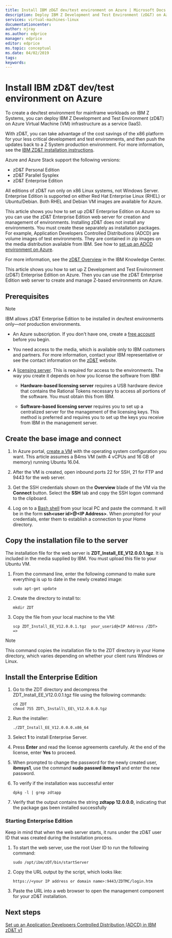 ```yaml
---
title: Install IBM zD&T dev/test environment on Azure | Microsoft Docs
description: Deploy IBM Z Development and Test Environment (zD&T) on Azure Virtual Machine (VM) infrastructure as a service (IaaS).
services: virtual-machines-linux
documentationcenter:
author: njray
ms.author: edprice
manager: edprice
editor: edprice
ms.topic: conceptual
ms.date: 04/02/2019
tags:
keywords:
---
```


# Install IBM zD&T dev/test environment on Azure

To create a dev/test environment for mainframe workloads on IBM Z Systems, you can deploy IBM Z Development and Test Environment (zD&T) on Azure Virtual Machine (VM) infrastructure as a service (IaaS).

With zD&T, you can take advantage of the cost savings of the x86 platform for your less critical development and test environments, and then push the updates back to a Z System production environment. For more information, see the [IBM ZD&T installation instructions](https://www-01.ibm.com/support/docview.wss?uid=swg24044565#INSTALL).

Azure and Azure Stack support the following versions:

- zD&T Personal Edition
- zD&T Parallel Sysplex
- zD&T Enterprise Edition

All editions of zD&T run only on x86 Linux systems, not Windows Server. Enterprise Edition is supported on either Red Hat Enterprise Linux (RHEL) or Ubuntu/Debian. Both RHEL and Debian VM images are available for Azure.

This article shows you how to set up zD&T Enterprise Edition on Azure so you can use the zD&T Enterprise Edition web server for creation and management of environments. Installing zD&T does not install any environments. You must create these separately as installation packages. For example, Application Developers Controlled Distributions (ADCD) are volume images of test environments. They are contained in zip images on the media distribution available from IBM. See how to [set up an ADCD environment on Azure](demo.md).

For more information, see the [zD&T Overview](https://www.ibm.com/support/knowledgecenter/en/SSTQBD_12.0.0/com.ibm.zdt.overview.gs.doc/topics/c_product_overview.html) in the IBM Knowledge Center.

This article shows you how to set up Z Development and Test Environment (zD&T) Enterprise Edition on Azure. Then you can use the zD&T Enterprise Edition web server to create and manage Z-based environments on Azure.

## Prerequisites

> [!NOTE]
> IBM allows zD&T Enterprise Edition to be installed in dev/test environments only—*not* production environments.

- An Azure subscription. If you don't have one, create a [free account](https://azure.microsoft.com/free/?WT.mc_id=A261C142F) before you begin.

- You need access to the media, which is available only to IBM customers and partners. For more information, contact your IBM representative or see the contact information on the [zD&T](https://www.ibm.com/us-en/marketplace/z-systems-development-test-environment) website.

- A [licensing server](https://www.ibm.com/support/knowledgecenter/en/SSTQBD_12.0.0/com.ibm.zsys.rdt.tools.user.guide.doc/topics/zdt_ee.html). This is required for access to the environments. The way you create it depends on how you license the software from IBM:

     - **Hardware-based licensing server** requires a USB hardware device that contains the Rational Tokens necessary to access all portions of the software. You must obtain this from IBM.

     - **Software-based licensing server** requires you to set up a centralized server for the management of the licensing keys. This method is preferred and requires you to set up the keys you receive from IBM in the management server.

## Create the base image and connect

1. In Azure portal, [create a VM](/azure/virtual-machines/linux/quick-create-portal) with the operating system configuration you want. This article assumes a B4ms VM (with 4 vCPUs and 16 GB of memory) running Ubuntu 16.04.

2. After the VM is created, open inbound ports 22 for SSH, 21 for FTP and 9443 for the web server.

3. Get the SSH credentials shown on the **Overview** blade of the VM via the **Connect** button. Select the **SSH** tab and copy the SSH logon command to the clipboard.

4. Log on to a [Bash shell](/azure/cloud-shell/quickstart) from your local PC and paste the command. It will be in the form **ssh\<user id\>\@\<IP Address\>**. When prompted for your credentials, enter them to establish a connection to your Home directory.

## Copy the installation file to the server

The installation file for the web server is **ZDT\_Install\_EE\_V12.0.0.1.tgz**. It is included in the media supplied by IBM. You must upload this file to your Ubuntu VM.

1. From the command line, enter the following command to make sure everything is up to date in the newly created image:

	```
	sudo apt-get update
	```

2. Create the directory to install to:

	```
    mkdir ZDT
	```

3. Copy the file from your local machine to the VM:

	```
    scp ZDT_Install_EE_V12.0.0.1.tgz  your_userid@<IP Address /ZDT>   =>
	```
	
> [!NOTE]
> This command copies the installation file to the ZDT directory in your Home directory, which varies depending on whether your client runs Windows or Linux.

## Install the Enterprise Edition

1. Go to the ZDT directory and decompress the ZDT\_Install\_EE\_V12.0.0.1.tgz file using the following commands:

	```
	cd ZDT
	chmod 755 ZDT\_Install\_EE\_V12.0.0.0.tgz
	```

2. Run the installer:

	```
	./ZDT_Install_EE_V12.0.0.0.x86_64
	```

3. Select **1** to install Enterprise Server.

4. Press **Enter** and read the license agreements carefully. At the end of the license, enter **Yes** to proceed.

5. When prompted to change the password for the newly created user, **ibmsys1**, use the command **sudo passwd ibmsys1** and enter the new password.

6. To verify if the installation was successful enter

	```
	dpkg -l | grep zdtapp
	```

7. Verify that the output contains the string **zdtapp 12.0.0.0**, indicating that the package gas been installed successfully

### Starting Enterprise Edition

Keep in mind that when the web server starts, it runs under the zD&T user ID that was created during the installation process.

1. To start the web server, use the root User ID to run the following command:

	```
	sudo /opt/ibm/zDT/bin/startServer
	```

2. Copy the URL output by the script, which looks like:

	```
	https://<your IP address or domain name>:9443/ZDTMC/login.htm
	```

3. Paste the URL into a web browser to open the management component for your zD&T installation.

## Next steps

[Set up an Application Developers Controlled Distribution (ADCD) in IBM zD&T v1](./demo.md)
